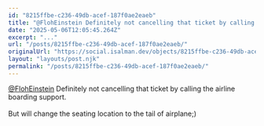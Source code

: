 ```yaml
---
id: "8215ffbe-c236-49db-acef-187f0ae2eaeb"
title: "@FlohEinstein Definitely not cancelling that ticket by calling the airline boarding support.   Bu..."
date: "2025-05-06T12:05:45.264Z"
excerpt: "..."
url: "/posts/8215ffbe-c236-49db-acef-187f0ae2eaeb/"
originalUrl: "https://social.isalman.dev/objects/8215ffbe-c236-49db-acef-187f0ae2eaeb"
layout: "layouts/post.njk"
permalink: "/posts/8215ffbe-c236-49db-acef-187f0ae2eaeb/"
---
```


<span><a href="https://chaos.social/@FlohEinstein">@<span>FlohEinstein</span></a></span> Definitely not cancelling that ticket by calling the airline boarding support. <br /><br />But will change the seating location to the tail of airplane;)
